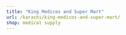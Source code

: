 ```yaml
---
title: "King Medicos and Super Mart"
url: /karachi/king-medicos-and-super-mart/
shop: medical supply
---
```

